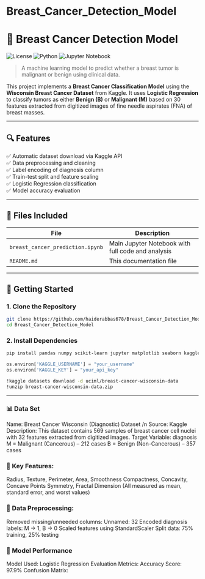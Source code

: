 # Breast_Cancer_Detection_Model
# 🧠 Breast Cancer Detection Model

![License](https://img.shields.io/github/license/haiderabbas678/Breast_Cancer_Detection_Model )
![Python](https://img.shields.io/badge/python-3.8+-blue.svg )
![Jupyter Notebook](https://img.shields.io/badge/Jupyter-notebook-orange )

> A machine learning model to predict whether a breast tumor is malignant or benign using clinical data.

This project implements a **Breast Cancer Classification Model** using the **Wisconsin Breast Cancer Dataset** from Kaggle. It uses **Logistic Regression** to classify tumors as either **Benign (B)** or **Malignant (M)** based on 30 features extracted from digitized images of fine needle aspirates (FNA) of breast masses.

---

## 🔍 Features

✅ Automatic dataset download via Kaggle API  
✅ Data preprocessing and cleaning  
✅ Label encoding of diagnosis column  
✅ Train-test split and feature scaling  
✅ Logistic Regression classification  
✅ Model accuracy evaluation  

---

## 📁 Files Included

| File | Description |
|------|-------------|
| `breast_cancer_prediction.ipynb` | Main Jupyter Notebook with full code and analysis |
| `README.md` | This documentation file |

---

## 🚀 Getting Started

### 1. Clone the Repository

```bash
git clone https://github.com/haiderabbas678/Breast_Cancer_Detection_Model.git 
cd Breast_Cancer_Detection_Model
```

### 2. Install Dependencies
```bash
pip install pandas numpy scikit-learn jupyter matplotlib seaborn kaggle
```

```Python
os.environ['KAGGLE_USERNAME'] = "your_username"
os.environ['KAGGLE_KEY'] = "your_api_key"
```
```bash
!kaggle datasets download -d uciml/breast-cancer-wisconsin-data
!unzip breast-cancer-wisconsin-data.zip
```
---

### 📊 Data Set 
Name: Breast Cancer Wisconsin (Diagnostic) Dataset /n
Source: Kaggle
Description: This dataset contains 569 samples of breast cancer cell nuclei with 32 features extracted from digitized images.
Target Variable: diagnosis
M = Malignant (Cancerous) – 212 cases
B = Benign (Non-Cancerous) – 357 cases
### 🧾 Key Features:
Radius, Texture, Perimeter, Area, Smoothness
Compactness, Concavity, Concave Points
Symmetry, Fractal Dimension
(All measured as mean, standard error, and worst values)
### 🧹 Data Preprocessing:
Removed missing/unneeded columns: Unnamed: 32
Encoded diagnosis labels: M → 1, B → 0
Scaled features using StandardScaler
Split data: 75% training, 25% testing
### 🧪 Model Performance
Model Used: Logistic Regression
Evaluation Metrics:
Accuracy Score: 97.9%
Confusion Matrix:




